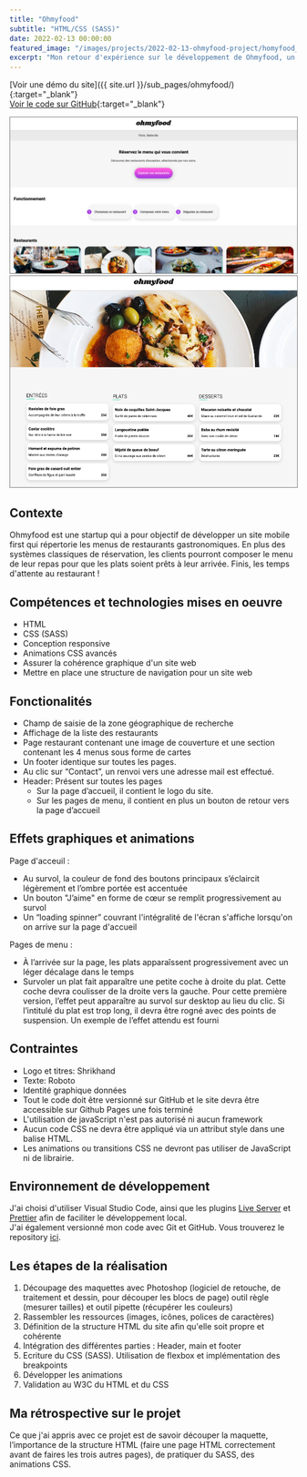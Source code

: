 ```yaml
---
title: "Ohmyfood"
subtitle: "HTML/CSS (SASS)"
date: 2022-02-13 00:00:00
featured_image: "/images/projects/2022-02-13-ohmyfood-project/homyfood_illu.jpg"
excerpt: "Mon retour d'expérience sur le développement de Ohmyfood, un site mobile first qui répertorie les menus de restaurants gastronomiques"
---
```


[Voir une démo du site]({{ site.url }}/sub_pages/ohmyfood/){:target="\_blank"}  
[Voir le code sur GitHub](https://github.com/alelarge/Lelarge_3_03_01_2021){:target="\_blank"}

<div class="gallery" data-columns="2">
  <img
    src="/images/projects/2022-02-13-ohmyfood-project/homepage.png"
    style="border: 1px solid grey"
  />
  <img
    src="/images/projects/2022-02-13-ohmyfood-project/restaurant.png"
    style="border: 1px solid grey"
  />
</div>

## Contexte

Ohmyfood est une startup qui a pour objectif de développer un site mobile first qui répertorie les menus de restaurants gastronomiques. En plus des systèmes classiques de réservation, les clients pourront composer le menu de leur repas pour que les plats soient prêts à leur arrivée. Finis, les temps d'attente au restaurant !

## Compétences et technologies mises en oeuvre

- HTML 
- CSS (SASS)
- Conception responsive
- Animations CSS avancés
- Assurer la cohérence graphique d'un site web
- Mettre en place une structure de navigation pour un site web

## Fonctionalités

- Champ de saisie de la zone géographique de recherche
- Affichage de la liste des restaurants
- Page restaurant contenant une image de couverture et une section contenant les 4 menus sous forme de cartes
- Un footer identique sur toutes les pages.
- Au clic sur “Contact”, un renvoi vers une adresse mail est effectué.
- Header: Présent sur toutes les pages
  - Sur la page d’accueil, il contient le logo du site.
  - Sur les pages de menu, il contient en plus un bouton de retour vers la page d’accueil

## Effets graphiques et animations

Page d'acceuil :  
- Au survol, la couleur de fond des boutons principaux s’éclaircit légèrement et l’ombre portée est accentuée
- Un bouton "J’aime" en forme de cœur se remplit progressivement au survol
- Un “loading spinner” couvrant l'intégralité de l'écran s'affiche lorsqu'on on arrive sur la page d'accueil

Pages de menu :  
- À l’arrivée sur la page, les plats apparaîssent progressivement avec un léger décalage dans le temps
- Survoler un plat fait apparaître une petite coche à droite du plat. Cette coche devra coulisser de la droite vers la gauche. Pour cette première version, l’effet peut apparaître au survol sur desktop au lieu du clic. Si l’intitulé du plat est trop long, il devra être rogné avec
des points de suspension. Un exemple de l’effet attendu est fourni

## Contraintes

- Logo et titres: Shrikhand
- Texte: Roboto
- Identité graphique données
- Tout le code doit être versionné sur GitHub et le site devra être accessible sur
Github Pages une fois terminé
- L'utilisation de javaScript n'est pas autorisé ni aucun framework
- Aucun code CSS ne devra être appliqué via un attribut style dans une balise HTML.
- Les animations ou transitions CSS ne devront pas utiliser de JavaScript ni de librairie.

## Environnement de développement

J'ai choisi d'utiliser Visual Studio Code, ainsi que les plugins [Live Server](https://marketplace.visualstudio.com/items?itemName=ritwickdey.LiveServer) et [Prettier](https://prettier.io/) afin de faciliter le développement local.  
J'ai également versionné mon code avec Git et GitHub. Vous trouverez le repository [ici]().

## Les étapes de la réalisation

1. Découpage des maquettes avec Photoshop (logiciel de retouche, de traitement et dessin, pour découper les blocs de page) outil règle (mesurer tailles) et outil pipette (récupérer les couleurs)
2. Rassembler les ressources (images, icônes, polices de caractères)
3. Définition de la structure HTML du site afin qu'elle soit propre et cohérente
4. Intégration des différentes parties : Header,  main et footer
5. Ecriture du CSS (SASS). Utilisation de flexbox et implémentation des breakpoints
6. Développer les animations 
7. Validation au W3C du HTML et du CSS


## Ma rétrospective sur le projet

Ce que j'ai appris avec ce projet est de savoir découper la maquette, l’importance de la structure HTML (faire une page HTML correctement avant de faires les trois autres pages), de pratiquer du SASS, 
des animations CSS. 